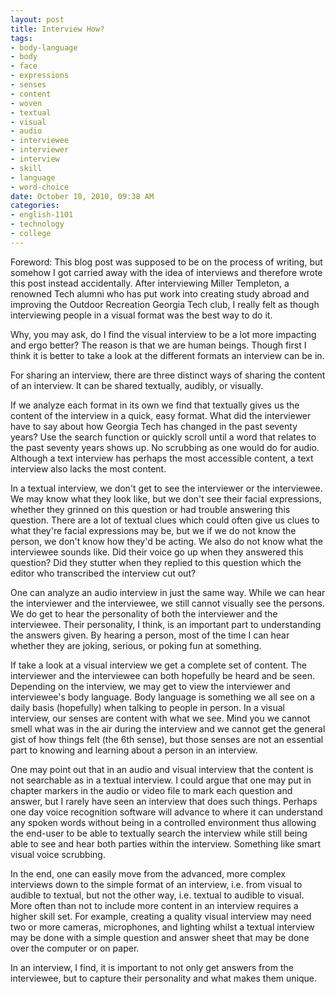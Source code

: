 ```yaml
--- 
layout: post
title: Interview How?
tags: 
- body-language
- body
- face
- expressions
- senses
- content
- woven
- textual
- visual
- audio
- interviewee
- interviewer
- interview
- skill
- language
- word-choice
date: October 10, 2010, 09:38 AM
categories: 
- english-1101
- technology
- college
---
```

Foreword: This blog post was supposed to be on the process of writing, but somehow I got carried away with the idea of interviews and therefore wrote this post instead accidentally. After interviewing Miller Templeton, a renowned Tech alumni who has put work into creating study abroad and improving the Outdoor Recreation Georgia Tech club, I really felt as though interviewing people in a visual format was the best way to do it.

Why, you may ask, do I find the visual interview to be a lot more impacting and ergo better? The reason is that we are human beings. Though first I think it is better to take a look at the different formats an interview can be in.

For sharing an interview, there are three distinct ways of sharing the content of an interview. It can be shared textually, audibly, or visually.

If we analyze each format in its own we find that textually gives us the content of the interview in a quick, easy format. What did the interviewer have to say about how Georgia Tech has changed in the past seventy years? Use the search function or quickly scroll until a word that relates to the past seventy years shows up. No scrubbing as one would do for audio. Although a text interview has perhaps the most accessible content, a text interview also lacks the most content.

In a textual interview, we don't get to see the interviewer or the interviewee. We may know what they look like, but we don't see their facial expressions, whether they grinned on this question or had trouble answering this question. There are a lot of textual clues which could often give us clues to what they're facial expressions may be, but we if we do not know the person, we don't know how they'd be acting. We also do not know what the interviewee sounds like. Did their voice go up when they answered this question? Did they stutter when they replied to this question which the editor who transcribed the interview cut out?

One can analyze an audio interview in just the same way. While we can hear the interviewer and the interviewee, we still cannot visually see the persons. We do get to hear the personality of both the interviewer and the interviewee. Their personality, I think, is an important part to understanding the answers given. By hearing a person, most of the time I can hear whether they are joking, serious, or poking fun at something.

If take a look at a visual interview we get a complete set of content. The interviewer and the interviewee can both hopefully be heard and be seen. Depending on the interview, we may get to view the interviewer and interviewee's body language. Body language is something we all see on a daily basis (hopefully) when talking to people in person. In a visual interview, our senses are content with what we see. Mind you we cannot smell what was in the air during the interview and we cannot get the general gist of how things felt (the 6th sense), but those senses are not an essential part to knowing and learning about a person in an interview.

One may point out that in an audio and visual interview that the content is not searchable as in a textual interview. I could argue that one may put in chapter markers in the audio or video file to mark each question and answer, but I rarely have seen an interview that does such things. Perhaps one day voice recognition software will advance to where it can understand any spoken words without being in a controlled environment thus allowing the end-user to be able to textually search the interview while still being able to see and hear both parties within the interview. Something like smart visual voice scrubbing.

In the end, one can easily move from the advanced, more complex interviews down to the simple format of an interview, i.e. from visual to audible to textual, but not the other way, i.e. textual to audible to visual. More often than not to include more content in an interview requires a higher skill set. For example, creating a quality visual interview may need two or more cameras, microphones, and lighting whilst a textual interview may be done with a simple question and answer sheet that may be done over the computer or on paper.

In an interview, I find, it is important to not only get answers from the interviewee, but to capture their personality and what makes them unique.
